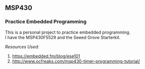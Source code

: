 ## MSP430
### Practice Embedded Programming

This is a personal project to practice embedded programming.<br/>
I have the MSP430F5529 and the Seeed Grove Starterkit.<br/>


_Resources Used:_
1. https://embedded.fm/blog/ese101
2. http://www.ocfreaks.com/msp430-timer-programming-tutorial/